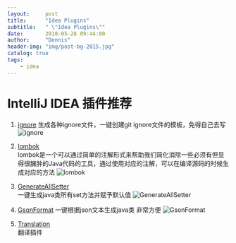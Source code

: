 ```yaml
---
layout:     post
title:      "Idea Plugins"
subtitle:   " \"Idea Plugins\""
date:       2018-05-28 09:44:00
author:     "Dennis"
header-img: "img/post-bg-2015.jpg"
catalog: true
tags:
    - idea
---
```


# IntelliJ IDEA 插件推荐

1. [ignore][1] 
生成各种ignore文件，一键创建git ignore文件的模板，免得自己去写  
![ignore][2]

2. [lombok][3]  
lombok是一个可以通过简单的注解形式来帮助我们简化消除一些必须有但显得很臃肿的Java代码的工具，通过使用对应的注解，可以在编译源码的时候生成对应的方法
![lombok][4]  

3. [GenerateAllSetter][5]  
一键生成java类所有set方法并赋予默认值
![GenerateAllSetter][6]  

4. [GsonFormat][7]
一键根据json文本生成java类  非常方便
![GsonFormat][8]  

5. [Translation][9]  
翻译插件

































[1]: https://plugins.jetbrains.com/plugin/7495--ignore
[2]: /img/in-post/2018-05-28-idea-plugins/gitignore.gif
[3]: https://plugins.jetbrains.com/plugin/6317-lombok-plugin
[4]: /img/in-post/2018-05-28-idea-plugins/lombok.gif
[5]: https://plugins.jetbrains.com/plugin/9360-generateallsetter
[6]: /img/in-post/2018-05-28-idea-plugins/allsetter.gif
[7]: https://plugins.jetbrains.com/plugin/7654-gsonformat
[8]: /img/in-post/2018-05-28-idea-plugins/gson.gif
[9]: https://plugins.jetbrains.com/plugin/8579-translation